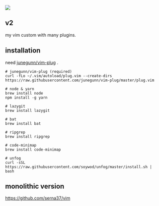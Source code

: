 <img src="https://img.shields.io/badge/-Vim-019733.svg?logo=vim&style=flat">

## v2
my vim custom with many plugins.

## installation
need [junegunn/vim-plug](https://github.com/junegunn/vim-plug) .
```
# junegunn/vim-plug (required)
curl -fLo ~/.vim/autoload/plug.vim --create-dirs https://raw.githubusercontent.com/junegunn/vim-plug/master/plug.vim

# node & yarn
brew install node
npm install -g yarn

# lazygit
brew install lazygit

# bat
brew install bat

# ripgrep
brew install ripgrep

# code-minimap
brew install code-minimap

# unfog
curl -sSL https://raw.githubusercontent.com/soywod/unfog/master/install.sh | bash
```

## monolithic version
https://github.com/serna37/vim
